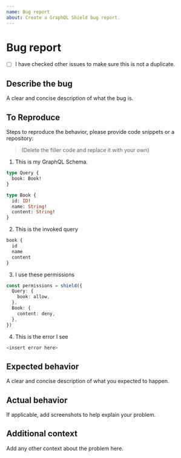 ```yaml
---
name: Bug report
about: Create a GraphQL Shield bug report.
---
```


# Bug report

- [ ] I have checked other issues to make sure this is not a duplicate.

## Describe the bug

A clear and concise description of what the bug is.

## To Reproduce

Steps to reproduce the behavior, please provide code snippets or a repository:

> (Delete the filler code and replace it with your own)

1. This is my GraphQL Schema.

```graphql
type Query {
  book: Book!
}

type Book {
  id: ID!
  name: String!
  content: String!
}
```

2. This is the invoked query

```graphql
book {
  id
  name
  content
}
```

3. I use these permissions

```ts
const permissions = shield({
  Query: {
    book: allow,
  },
  Book: {
    content: deny,
  },
})
```

4. This is the error I see

```ts
<insert error here>
```

## Expected behavior

A clear and concise description of what you expected to happen.

## Actual behavior

If applicable, add screenshots to help explain your problem.

## Additional context

Add any other context about the problem here.
